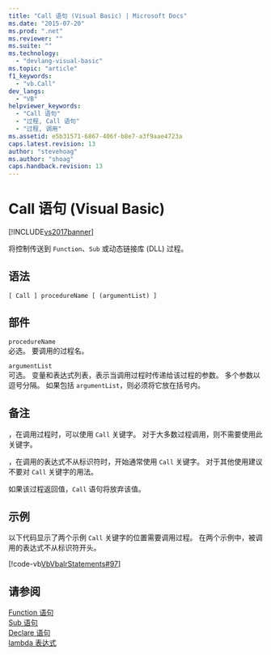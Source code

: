 ```yaml
---
title: "Call 语句 (Visual Basic) | Microsoft Docs"
ms.date: "2015-07-20"
ms.prod: ".net"
ms.reviewer: ""
ms.suite: ""
ms.technology: 
  - "devlang-visual-basic"
ms.topic: "article"
f1_keywords: 
  - "vb.Call"
dev_langs: 
  - "VB"
helpviewer_keywords: 
  - "Call 语句"
  - "过程, Call 语句"
  - "过程, 调用"
ms.assetid: e5b31571-6867-406f-b8e7-a3f9aae4723a
caps.latest.revision: 13
author: "stevehoag"
ms.author: "shoag"
caps.handback.revision: 13
---
```

# Call 语句 (Visual Basic)
[!INCLUDE[vs2017banner](../../../visual-basic/includes/vs2017banner.md)]

将控制传送到 `Function`、`Sub` 或动态链接库 \(DLL\) 过程。  
  
## 语法  
  
```  
[ Call ] procedureName [ (argumentList) ]  
```  
  
## 部件  
 `procedureName`  
 必选。  要调用的过程名。  
  
 `argumentList`  
 可选。  变量和表达式列表，表示当调用过程时传递给该过程的参数。  多个参数以逗号分隔。  如果包括 `argumentList`，则必须将它放在括号内。  
  
## 备注  
 ，在调用过程时，可以使用 `Call` 关键字。  对于大多数过程调用，则不需要使用此关键字。  
  
 ，在调用的表达式不从标识符时，开始通常使用 `Call` 关键字。  对于其他使用建议不要对 `Call` 关键字的用法。  
  
 如果该过程返回值，`Call` 语句将放弃该值。  
  
## 示例  
 以下代码显示了两个示例 `Call` 关键字的位置需要调用过程。  在两个示例中，被调用的表达式不从标识符开头。  
  
 [!code-vb[VbVbalrStatements#97](../../../visual-basic/language-reference/error-messages/codesnippet/visualbasic/call-statement_1.vb)]  
  
## 请参阅  
 [Function 语句](../../../visual-basic/language-reference/statements/function-statement.md)   
 [Sub 语句](../../../visual-basic/language-reference/statements/sub-statement.md)   
 [Declare 语句](../../../visual-basic/language-reference/statements/declare-statement.md)   
 [lambda 表达式](../../../visual-basic/programming-guide/language-features/procedures/lambda-expressions.md)